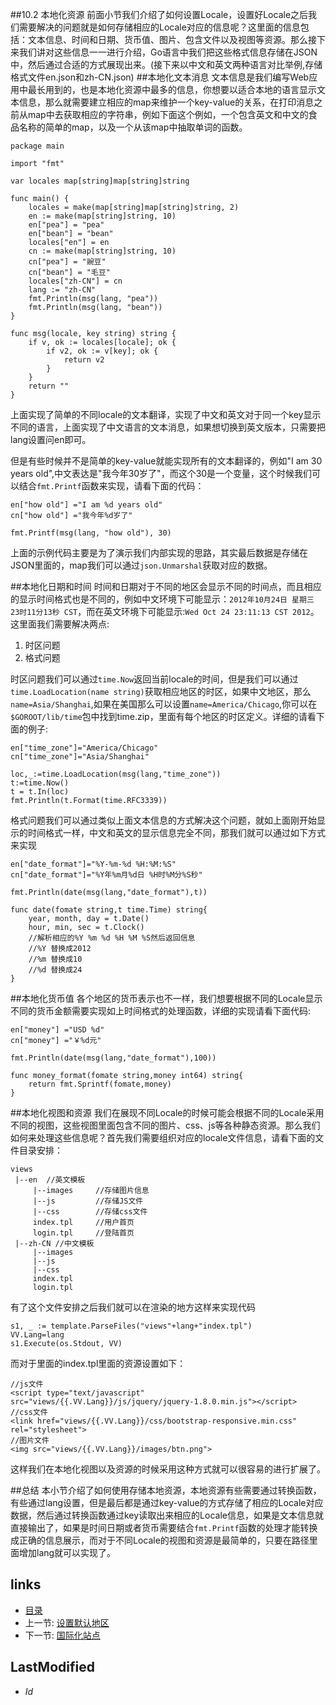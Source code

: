 ##10.2 本地化资源
前面小节我们介绍了如何设置Locale，设置好Locale之后我们需要解决的问题就是如何存储相应的Locale对应的信息呢？这里面的信息包括：文本信息、时间和日期、货币值、图片、包含文件以及视图等资源。那么接下来我们讲对这些信息一一进行介绍，Go语言中我们把这些格式信息存储在JSON中，然后通过合适的方式展现出来。(接下来以中文和英文两种语言对比举例,存储格式文件en.json和zh-CN.json)
##本地化文本消息
文本信息是我们编写Web应用中最长用到的，也是本地化资源中最多的信息，你想要以适合本地的语言显示文本信息，那么就需要建立相应的map来维护一个key-value的关系，在打印消息之前从map中去获取相应的字符串，例如下面这个例如，一个包含英文和中文的食品名称的简单的map，以及一个从该map中抽取单词的函数。

	package main

	import "fmt"

	var locales map[string]map[string]string

	func main() {
		locales = make(map[string]map[string]string, 2)
		en := make(map[string]string, 10)
		en["pea"] = "pea"
		en["bean"] = "bean"
		locales["en"] = en
		cn := make(map[string]string, 10)
		cn["pea"] = "豌豆"
		cn["bean"] = "毛豆"
		locales["zh-CN"] = cn
		lang := "zh-CN"
		fmt.Println(msg(lang, "pea"))
		fmt.Println(msg(lang, "bean"))
	}

	func msg(locale, key string) string {
		if v, ok := locales[locale]; ok {
			if v2, ok := v[key]; ok {
				return v2
			}
		}
		return ""
	}


上面实现了简单的不同locale的文本翻译，实现了中文和英文对于同一个key显示不同的语言，上面实现了中文语言的文本消息，如果想切换到英文版本，只需要把lang设置问en即可。

但是有些时候并不是简单的key-value就能实现所有的文本翻译的，例如"I am 30 years old",中文表达是"我今年30岁了"，而这个30是一个变量，这个时候我们可以结合`fmt.Printf`函数来实现，请看下面的代码：

	en["how old"] ="I am %d years old"
	cn["how old"] ="我今年%d岁了"

	fmt.Printf(msg(lang, "how old"), 30)

上面的示例代码主要是为了演示我们内部实现的思路，其实最后数据是存储在JSON里面的，map我们可以通过`json.Unmarshal`获取对应的数据。
	
##本地化日期和时间
时间和日期对于不同的地区会显示不同的时间点，而且相应的显示时间格式也是不同的，例如中文环境下可能显示：`2012年10月24日 星期三 23时11分13秒 CST`，而在英文环境下可能显示:`Wed Oct 24 23:11:13 CST 2012`。这里面我们需要解决两点:

1. 时区问题
2. 格式问题

时区问题我们可以通过`time.Now`返回当前locale的时间，但是我们可以通过`time.LoadLocation(name string)`获取相应地区的时区，如果中文地区，那么`name=Asia/Shanghai`,如果在美国那么可以设置`name=America/Chicago`,你可以在`$GOROOT/lib/time`包中找到time.zip，里面有每个地区的时区定义。详细的请看下面的例子:

	en["time_zone"]="America/Chicago"
	cn["time_zone"]="Asia/Shanghai"
	
	loc,_:=time.LoadLocation(msg(lang,"time_zone"))
	t:=time.Now()
	t = t.In(loc)
	fmt.Println(t.Format(time.RFC3339))

格式问题我们可以通过类似上面文本信息的方式解决这个问题，就如上面刚开始显示的时间格式一样，中文和英文的显示信息完全不同，那我们就可以通过如下方式来实现

	en["date_format"]="%Y-%m-%d %H:%M:%S"
	cn["date_format"]="%Y年%m月%d日 %H时%M分%S秒"
	
	fmt.Println(date(msg(lang,"date_format"),t))
	
	func date(fomate string,t time.Time) string{
		year, month, day = t.Date()
		hour, min, sec = t.Clock()
		//解析相应的%Y %m %d %H %M %S然后返回信息
		//%Y 替换成2012
		//%m 替换成10
		//%d 替换成24
	}

##本地化货币值
各个地区的货币表示也不一样，我们想要根据不同的Locale显示不同的货币金额需要实现如上时间格式的处理函数，详细的实现请看下面代码:

	en["money"] ="USD %d"
	cn["money"] ="￥%d元"

	fmt.Println(date(msg(lang,"date_format"),100))
	
	func money_format(fomate string,money int64) string{
		return fmt.Sprintf(fomate,money)
	}
	

##本地化视图和资源
我们在展现不同Locale的时候可能会根据不同的Locale采用不同的视图，这些视图里面包含不同的图片、css、js等各种静态资源。那么我们如何来处理这些信息呢？首先我们需要组织对应的locale文件信息，请看下面的文件目录安排：

	views
	 |--en  //英文模板
	     |--images     //存储图片信息
	     |--js         //存储JS文件
	     |--css        //存储css文件
	     index.tpl     //用户首页
	     login.tpl     //登陆首页
	 |--zh-CN //中文模板
	     |--images
	     |--js
	     |--css
	     index.tpl
	     login.tpl
	
有了这个文件安排之后我们就可以在渲染的地方这样来实现代码

	
	s1, _ := template.ParseFiles("views"+lang+"index.tpl")
	VV.Lang=lang
	s1.Execute(os.Stdout, VV)	 
	
而对于里面的index.tpl里面的资源设置如下：

	//js文件
	<script type="text/javascript" src="views/{{.VV.Lang}}/js/jquery/jquery-1.8.0.min.js"></script>	   
	//css文件
	<link href="views/{{.VV.Lang}}/css/bootstrap-responsive.min.css" rel="stylesheet"> 
	//图片文件
	<img src="views/{{.VV.Lang}}/images/btn.png">
	
这样我们在本地化视图以及资源的时候采用这种方式就可以很容易的进行扩展了。	
	     
##总结
本小节介绍了如何使用存储本地资源，本地资源有些需要通过转换函数，有些通过lang设置，但是最后都是通过key-value的方式存储了相应的Locale对应数据，然后通过转换函数通过key读取出来相应的Locale信息，如果是文本信息就直接输出了，如果是时间日期或者货币需要结合`fmt.Printf`函数的处理才能转换成正确的信息展示，而对于不同Locale的视图和资源是最简单的，只要在路径里面增加lang就可以实现了。

## links
  * [目录](<preface.md>)
  * 上一节: [设置默认地区](<10.1.md>)
  * 下一节: [国际化站点](<10.3.md>)

## LastModified
  * $Id$